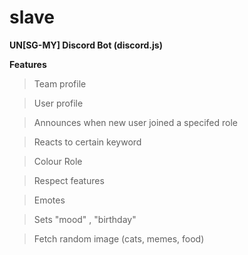 # slave
**UN[SG-MY] Discord Bot (discord.js)**

__Features__  
>Team profile

>User profile

>Announces when new user joined a specifed role

>Reacts to certain keyword

>Colour Role

>Respect features

>Emotes

>Sets "mood" , "birthday"

>Fetch random image (cats, memes, food)
